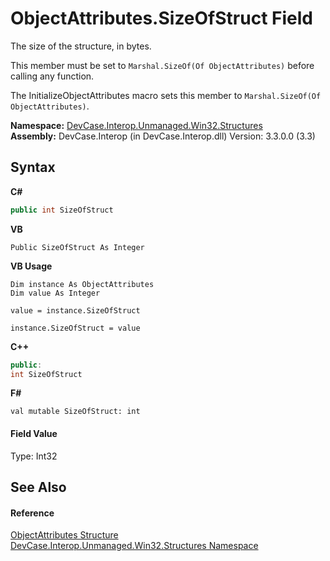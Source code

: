 # ObjectAttributes.SizeOfStruct Field
 

The size of the structure, in bytes. 

 This member must be set to `Marshal.SizeOf(Of ObjectAttributes)` before calling any function. 

 The InitializeObjectAttributes macro sets this member to `Marshal.SizeOf(Of ObjectAttributes)`.

**Namespace:**&nbsp;<a href="N_DevCase_Interop_Unmanaged_Win32_Structures">DevCase.Interop.Unmanaged.Win32.Structures</a><br />**Assembly:**&nbsp;DevCase.Interop (in DevCase.Interop.dll) Version: 3.3.0.0 (3.3)

## Syntax

**C#**<br />
``` C#
public int SizeOfStruct
```

**VB**<br />
``` VB
Public SizeOfStruct As Integer
```

**VB Usage**<br />
``` VB Usage
Dim instance As ObjectAttributes
Dim value As Integer

value = instance.SizeOfStruct

instance.SizeOfStruct = value
```

**C++**<br />
``` C++
public:
int SizeOfStruct
```

**F#**<br />
``` F#
val mutable SizeOfStruct: int
```


#### Field Value
Type: Int32

## See Also


#### Reference
<a href="T_DevCase_Interop_Unmanaged_Win32_Structures_ObjectAttributes">ObjectAttributes Structure</a><br /><a href="N_DevCase_Interop_Unmanaged_Win32_Structures">DevCase.Interop.Unmanaged.Win32.Structures Namespace</a><br />